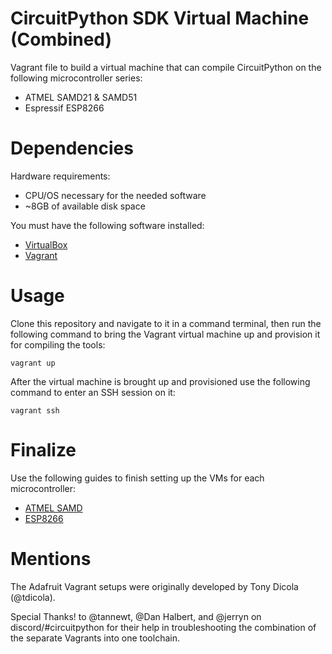 # CircuitPython SDK Virtual Machine (Combined)

Vagrant file to build a virtual machine that can compile CircuitPython on the following microcontroller series:

* ATMEL SAMD21 & SAMD51
* Espressif ESP8266

# Dependencies

Hardware requirements:

*  CPU/OS necessary for the needed software
*  ~8GB of available disk space

You must have the following software installed:

*  [VirtualBox](https://www.virtualbox.org/)
*  [Vagrant](https://www.vagrantup.com/)

# Usage

Clone this repository and navigate to it in a command terminal, then run the
following command to bring the Vagrant virtual machine up and provision it for
compiling the tools:

    vagrant up

After the virtual machine is brought up and provisioned use the following
command to enter an SSH session on it:

    vagrant ssh

# Finalize
Use the following guides to finish setting up the VMs for each microcontroller:

* [ATMEL SAMD](https://github.com/sommersoft/esp8266-micropython-vagrant/blob/combined/atmel-samd.md)
* [ESP8266](https://github.com/sommersoft/esp8266-micropython-vagrant/blob/combined/esp8266.md)

# Mentions
The Adafruit Vagrant setups were originally developed by Tony Dicola (@tdicola).

Special Thanks! to @tannewt, @Dan Halbert, and @jerryn on discord/#circuitpython
for their help in troubleshooting the combination of the separate Vagrants into
one toolchain.
